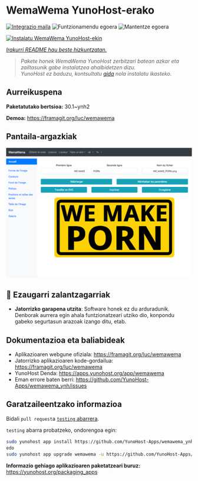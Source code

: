 <!--
Ohart ongi: README hau automatikoki sortu da <https://github.com/YunoHost/apps/tree/master/tools/readme_generator>ri esker
EZ editatu eskuz.
-->

# WemaWema YunoHost-erako

[![Integrazio maila](https://dash.yunohost.org/integration/wemawema.svg)](https://dash.yunohost.org/appci/app/wemawema) ![Funtzionamendu egoera](https://ci-apps.yunohost.org/ci/badges/wemawema.status.svg) ![Mantentze egoera](https://ci-apps.yunohost.org/ci/badges/wemawema.maintain.svg)

[![Instalatu WemaWema YunoHost-ekin](https://install-app.yunohost.org/install-with-yunohost.svg)](https://install-app.yunohost.org/?app=wemawema)

*[Irakurri README hau beste hizkuntzatan.](./ALL_README.md)*

> *Pakete honek WemaWema YunoHost zerbitzari batean azkar eta zailtasunik gabe instalatzea ahalbidetzen dizu.*  
> *YunoHost ez baduzu, kontsultatu [gida](https://yunohost.org/install) nola instalatu ikasteko.*

## Aurreikuspena



**Paketatutako bertsioa:** 30.1~ynh2

**Demoa:** <https://framagit.org/luc/wemawema>

## Pantaila-argazkiak

![WemaWema(r)en pantaila-argazkia](./doc/screenshots/WemaWema.png)

## :red_circle: Ezaugarri zalantzagarriak

- **Jatorrizko garapena utzita**: Software honek ez du arduradunik. Denborak aurrera egin ahala funtzionatzeari utziko dio, konpondu gabeko segurtasun arazoak izango ditu, etab.

## Dokumentazioa eta baliabideak

- Aplikazioaren webgune ofiziala: <https://framagit.org/luc/wemawema>
- Jatorrizko aplikazioaren kode-gordailua: <https://framagit.org/luc/wemawema>
- YunoHost Denda: <https://apps.yunohost.org/app/wemawema>
- Eman errore baten berri: <https://github.com/YunoHost-Apps/wemawema_ynh/issues>

## Garatzaileentzako informazioa

Bidali `pull request`a [`testing` abarrera](https://github.com/YunoHost-Apps/wemawema_ynh/tree/testing).

`testing` abarra probatzeko, ondorengoa egin:

```bash
sudo yunohost app install https://github.com/YunoHost-Apps/wemawema_ynh/tree/testing --debug
edo
sudo yunohost app upgrade wemawema -u https://github.com/YunoHost-Apps/wemawema_ynh/tree/testing --debug
```

**Informazio gehiago aplikazioaren paketatzeari buruz:** <https://yunohost.org/packaging_apps>
